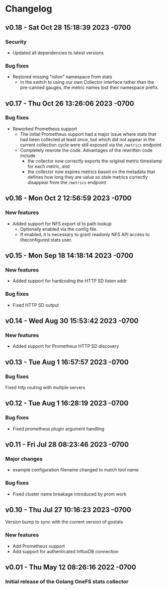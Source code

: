 # Changelog

## v0.18 - Sat Oct 28 15:18:39 2023 -0700

### Security

- Updated all dependencies to latest versions

### Bug fixes

- Restored missing "isilon" namespace from stats
  - In the switch to using our own Collector interface rather than the pre-canned gauges, the metric names lost their namespace prefix.

## v0.17 - Thu Oct 26 13:26:06 2023 -0700

### Bug fixes

- Reworked Prometheus support
  - The initial Prometheus support had a major issue where stats that had been collected at least once, but which did not appear in the current collection cycle were still exposed via the `/metrics` endpoint
  - Completely rewrote the code. Advantages of the rewritten code include
    - the collector now correctly exports the original metric timestamp for each metric, and
    - the collector now expires metrics based on the metadata that defines how long they are value so stale metrics correctly disappear from the `/metrics` endpoint

## v0.16 - Mon Oct 2 12:56:59 2023 -0700

### New features

- Added support for NFS export id to path lookup
  - Optionally enabled via the config file.
  - If enabled, it is necessary to grant readonly NFS API access to theconfigured stats user.

## v0.15 - Mon Sep 18 14:18:14 2023 -0700

### New features

- Added support for hardcoding the HTTP SD listen addr

### Bug fixes

- Fixed HTTP SD output

## v0.14 - Wed Aug 30 15:53:42 2023 -0700

### New features

- Added support for Prometheus HTTP SD discovery

## v0.13 - Tue Aug 1 16:57:57 2023 -0700

### Bug fixes

 Fixed http routing with multple servers

## v0.12 - Tue Aug 1 16:28:19 2023 -0700

### Bug fixes

- Fixed prometheus plugin argument handling

## v0.11 - Fri Jul 28 08:23:46 2023 -0700

### Major changes

- example configuration filename changed to match tool name

### Bug fixes

- Fixed cluster name breakage introduced by prom work

## v0.10 - Thu Jul 27 10:16:23 2023 -0700

Version bump to sync with the current version of gostats

### New features

- Add Prometheus support
- Add support for authenticated InfluxDB connection

## v0.01 - Thu May 12 08:26:16 2022 -0700

### Initial release of the Golang OneFS stats collector
